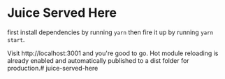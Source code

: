 # Juice Served Here

first install dependencies by running `yarn` then fire it up by running `yarn start`.

Visit http://localhost:3001 and you're good to go. Hot module reloading is already enabled and automatically published to a dist folder for production.# juice-served-here
